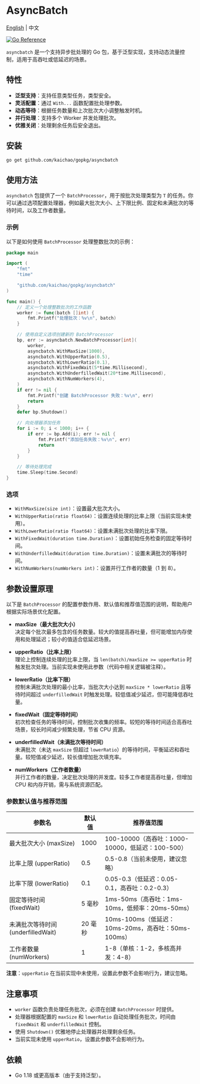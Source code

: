 # AsyncBatch

[English](README.md) | 中文

[![Go Reference](https://pkg.go.dev/badge/github.com/kaichao/gopkg/asyncbatch.svg)](https://pkg.go.dev/github.com/kaichao/gopkg/asyncbatch)

`asyncbatch` 是一个支持异步批处理的 Go 包，基于泛型实现，支持动态流量控制，适用于高吞吐或低延迟的场景。

## 特性
- **泛型支持**：支持任意类型任务，类型安全。
- **灵活配置**：通过 `With...` 函数配置批处理参数。
- **动态等待**：根据任务数量和上次批次大小调整触发时机。
- **并行处理**：支持多个 Worker 并发处理批次。
- **优雅关闭**：处理剩余任务后安全退出。

## 安装
```bash
go get github.com/kaichao/gopkg/asyncbatch
```

## 使用方法

`asyncbatch` 包提供了一个 `BatchProcessor`，用于按批次处理类型为 `T` 的任务。你可以通过选项配置处理器，例如最大批次大小、上下限比例、固定和未满批次的等待时间，以及工作者数量。

### 示例

以下是如何使用 `BatchProcessor` 处理整数批次的示例：

```go
package main

import (
	"fmt"
	"time"

	"github.com/kaichao/gopkg/asyncbatch"
)

func main() {
	// 定义一个处理整数批次的工作函数
	worker := func(batch []int) {
		fmt.Printf("处理批次：%v\n", batch)
	}

	// 使用自定义选项创建新的 BatchProcessor
	bp, err := asyncbatch.NewBatchProcessor[int](
		worker,
		asyncbatch.WithMaxSize(1000),
		asyncbatch.WithUpperRatio(0.5),
		asyncbatch.WithLowerRatio(0.1),
		asyncbatch.WithFixedWait(5*time.Millisecond),
		asyncbatch.WithUnderfilledWait(20*time.Millisecond),
		asyncbatch.WithNumWorkers(4),
	)
	if err != nil {
		fmt.Printf("创建 BatchProcessor 失败：%v\n", err)
		return
	}
	defer bp.Shutdown()

	// 向处理器添加任务
	for i := 0; i < 1000; i++ {
		if err := bp.Add(i); err != nil {
			fmt.Printf("添加任务失败：%v\n", err)
			return
		}
	}

	// 等待处理完成
	time.Sleep(time.Second)
}
```

### 选项

- `WithMaxSize(size int)`：设置最大批次大小。
- `WithUpperRatio(ratio float64)`：设置连续处理的比率上限（当前实现未使用）。
- `WithLowerRatio(ratio float64)`：设置未满批次处理的比率下限。
- `WithFixedWait(duration time.Duration)`：设置初始任务检查的固定等待时间。
- `WithUnderfilledWait(duration time.Duration)`：设置未满批次的等待时间。
- `WithNumWorkers(numWorkers int)`：设置并行工作者的数量（1 到 8）。

## 参数设置原理

以下是 `BatchProcessor` 的配置参数作用、默认值和推荐值范围的说明，帮助用户根据实际场景优化配置。

- **maxSize（最大批次大小）**  
  决定每个批次最多包含的任务数量。较大的值提高吞吐量，但可能增加内存使用和处理延迟；较小的值适合低延迟场景。  

- **upperRatio（比率上限）**  
  理论上控制连续处理的比率上限，当 `len(batch)/maxSize >= upperRatio` 时触发批次处理。当前实现未使用此参数（代码中相关逻辑被注释）。  

- **lowerRatio（比率下限）**  
  控制未满批次处理的最小比率，当批次大小达到 `maxSize * lowerRatio` 且等待时间超过 `underfilledWait` 时触发处理。较低值减少延迟，但可能降低吞吐量。  

- **fixedWait（固定等待时间）**  
  初次检查任务的等待时间，控制批次收集的频率。较短的等待时间适合高吞吐场景，较长时间减少频繁处理，节省 CPU 资源。  

- **underfilledWait（未满批次等待时间）**  
  未满批次（未达 `maxSize` 但超过 `lowerRatio`）的等待时间，平衡延迟和吞吐量。较短值减少延迟，较长值增加批次填充率。  

- **numWorkers（工作者数量）**  
  并行工作者的数量，决定批次处理的并发度。较多工作者提高吞吐量，但增加 CPU 和内存开销，需与系统资源匹配。  

### 参数默认值与推荐范围

| 参数名                | 默认值         | 推荐值范围                     |
|-----------------------|----------------|-------------------------------|
| 最大批次大小 (maxSize) | 1000          | 100-10000（高吞吐：1000-10000，低延迟：100-500） |
| 比率上限 (upperRatio) | 0.5           | 0.5-0.8（当前未使用，建议忽略） |
| 比率下限 (lowerRatio) | 0.1           | 0.05-0.3（低延迟：0.05-0.1，高吞吐：0.2-0.3） |
| 固定等待时间 (fixedWait) | 5 毫秒       | 1ms-50ms（高吞吐：1ms-10ms，低频率：20ms-50ms） |
| 未满批次等待时间 (underfilledWait) | 20 毫秒 | 10ms-100ms（低延迟：10ms-20ms，高吞吐：50ms-100ms） |
| 工作者数量 (numWorkers) | 1           | 1-8（单核：1-2，多核高并发：4-8） |

**注意**：`upperRatio` 在当前实现中未使用，设置此参数不会影响行为，建议忽略。

## 注意事项

- `worker` 函数负责处理任务批次，必须在创建 `BatchProcessor` 时提供。
- 处理器根据配置的 `maxSize` 和 `lowerRatio` 自动处理任务批次，时间由 `fixedWait` 和 `underfilledWait` 控制。
- 使用 `Shutdown()` 优雅地停止处理器并处理剩余任务。
- 当前实现未使用 `upperRatio`，设置此参数不会影响行为。

## 依赖

- Go 1.18 或更高版本（由于支持泛型）。
